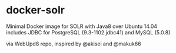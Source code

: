 docker-solr
===================

Minimal Docker image for SOLR with Java8 over Ubuntu 14.04  
includes JDBC for PostgreSQL (9.3-1102.jdbc41) and MySQL (5.0.8)

via WebUpd8 repo, inspired by @akisei and @makuk66
